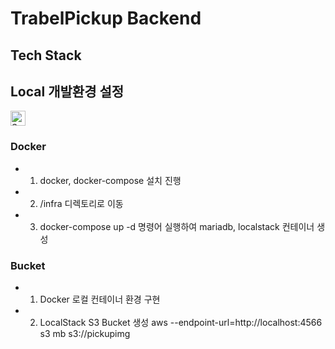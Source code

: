 


# TrabelPickup Backend

## Tech Stack

## Local 개발환경 설정
<img src="https://github.com/hwanyeong-choi/travelpickup-api/assets/47169718/d506e521-b290-492c-9b22-35ac81d0a8f3" alt="Spring" width="24" height="24">


### Docker
- 1. docker, docker-compose 설치 진행
- 2. /infra 디렉토리로 이동
- 3. docker-compose up -d 명령어 실행하여 mariadb, localstack 컨테이너 생성

### Bucket
- 1. Docker 로컬 컨테이너 환경 구현
- 2. LocalStack S3 Bucket 생성 aws --endpoint-url=http://localhost:4566 s3 mb s3://pickupimg
